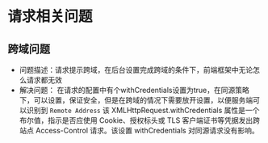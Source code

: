 # 请求相关问题

## 跨域问题
+ 问题描述：请求提示跨域，在后台设置完成跨域的条件下，前端框架中无论怎么请求都无效
+ 解决问题：
   在请求的配置中有个withCredentials设置为true，在同源策略下，可以设置，保证安全，但是在跨域的情况下需要放开设置，以便服务端可以识别到 ```Remote Address```
	该 XMLHttpRequest.withCredentials 属性是一个布尔值，指示是否应使用 Cookie、授权标头或 TLS 客户端证书等凭据发出跨站点 Access-Control 请求。该设置 withCredentials 对同源请求没有影响。